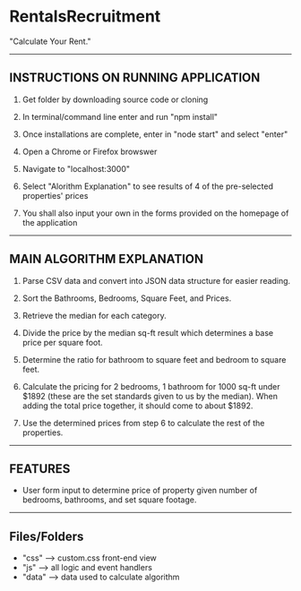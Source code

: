 # RentalsRecruitment
"Calculate Your Rent."

------------------------------------------------------------------------------------
INSTRUCTIONS ON RUNNING APPLICATION
------------------------------------------------------------------------------------

1) Get folder by downloading source code or cloning

2) In terminal/command line enter and run "npm install"

3) Once installations are complete, enter in "node start" and select "enter"

4) Open a Chrome or Firefox browswer

5) Navigate to "localhost:3000"

6) Select "Alorithm Explanation" to see results of 4 of the pre-selected properties' prices

7) You shall also input your own in the forms provided on the homepage of the application


------------------------------------------------------------------------------------
MAIN ALGORITHM EXPLANATION
------------------------------------------------------------------------------------

1) Parse CSV data and convert into JSON data structure for easier reading. 

2) Sort the Bathrooms, Bedrooms, Square Feet, and Prices.

3) Retrieve the median for each category.

4) Divide the price by the median sq-ft result which determines a base price per square foot.

5) Determine the ratio for bathroom to square feet and bedroom to square feet.

6) Calculate the pricing for 2 bedrooms, 1 bathroom for 1000 sq-ft under $1892 (these are the set
standards given to us by the median). When adding the total price together, it should come to about $1892.

7) Use the determined prices from step 6 to calculate the rest of the properties. 


------------------------------------------------------------------------------------
FEATURES
------------------------------------------------------------------------------------

- User form input to determine price of property given number of bedrooms, bathrooms, and set square footage.

------------------------------------------------------------------------------------
Files/Folders
------------------------------------------------------------------------------------

- "css" --> custom.css front-end view
- "js" --> all logic and event handlers
- "data" --> data used to calculate algorithm

